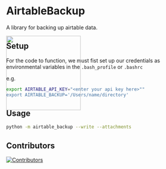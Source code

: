# AirtableBackup
A library for backing up airtable data. 

<img src='https://wcrp-cmip.org/wp-content/uploads/2023/08/CMIP_Logo_RGB_Negative.png' style='width:200px;float:right;position:absolute'/>

## Setup
For the code to function, we must fist set up our credentials as environmental variables in the 
`.bash_profile` or `.bashrc` 

e.g. 
```bash
export AIRTABLE_API_KEY="<enter your api key here>""
export AIRTABLE_BACKUP='/Users/name/directory'

```

## Usage

```bash
python -m airtable_backup --write --attachments
```





## Contributors

[![Contributors](https://contrib.rocks/image?repo=cmip-ipo-internal/AirtableBackup)](https://github.com/cmip-ipo-internal/AirtableBackup/graphs/contributors)
